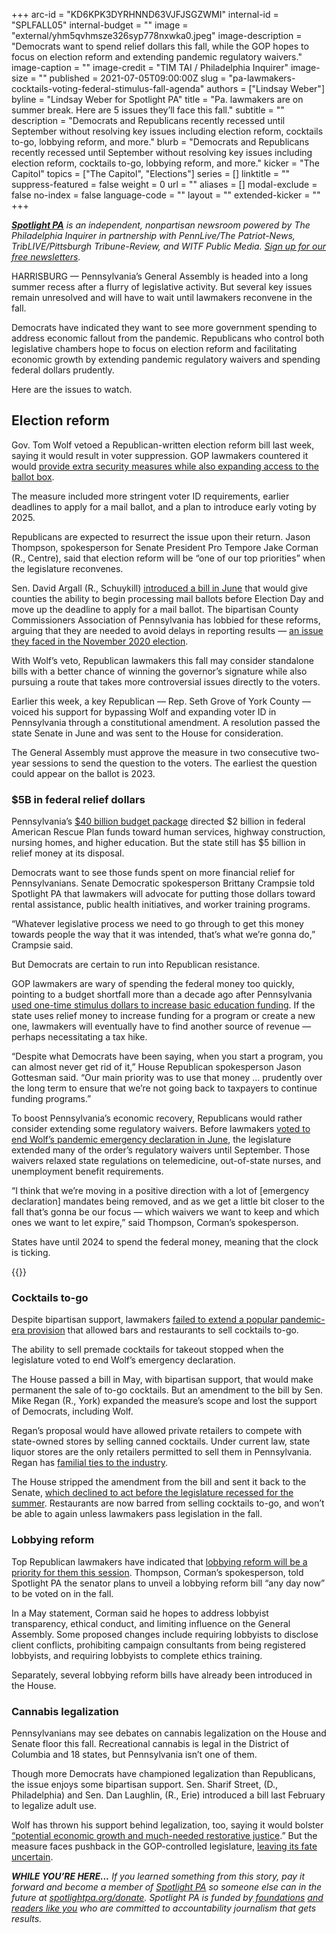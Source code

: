 +++
arc-id = "KD6KPK3DYRHNND63VJFJSGZWMI"
internal-id = "SPLFALL05"
internal-budget = ""
image = "external/yhm5qvhmsze326syp778nxwka0.jpeg"
image-description = "Democrats want to spend relief dollars this fall, while the GOP hopes to focus on election reform and extending pandemic regulatory waivers."
image-caption = ""
image-credit = "TIM TAI / Philadelphia Inquirer"
image-size = ""
published = 2021-07-05T09:00:00Z
slug = "pa-lawmakers-cocktails-voting-federal-stimulus-fall-agenda"
authors = ["Lindsay Weber"]
byline = "Lindsay Weber for Spotlight PA"
title = "Pa. lawmakers are on summer break. Here are 5 issues they’ll face this fall."
subtitle = ""
description = "Democrats and Republicans recently recessed until September without resolving key issues including election reform, cocktails to-go, lobbying reform, and more."
blurb = "Democrats and Republicans recently recessed until September without resolving key issues including election reform, cocktails to-go, lobbying reform, and more."
kicker = "The Capitol"
topics = ["The Capitol", "Elections"]
series = []
linktitle = ""
suppress-featured = false
weight = 0
url = ""
aliases = []
modal-exclude = false
no-index = false
language-code = ""
layout = ""
extended-kicker = ""
+++

<a href="https://lesspage.com/"><i><b>Spotlight PA</b></i></a><i> is an independent, nonpartisan newsroom powered by The Philadelphia Inquirer in partnership with PennLive/The Patriot-News, TribLIVE/Pittsburgh Tribune-Review, and WITF Public Media. </i><a href="https://lesspage.com/newsletters"><i>Sign up for our free newsletters</i></a><i>.</i>

HARRISBURG — Pennsylvania’s General Assembly is headed into a long summer recess after a flurry of legislative activity. But several key issues remain unresolved and will have to wait until lawmakers reconvene in the fall.

Democrats have indicated they want to see more government spending to address economic fallout from the pandemic. Republicans who control both legislative chambers hope to focus on election reform and facilitating economic growth by extending pandemic regulatory waivers and spending federal dollars prudently.

Here are the issues to watch.

<script src="https://lesspage.com/embed.js" async></script><div data-spl-embed-version="1" data-spl-src="https://lesspage.com/embeds/newsletter/"></div>

## Election reform

Gov. Tom Wolf vetoed a Republican-written election reform bill last week, saying it would result in voter suppression. GOP lawmakers countered it would <a href="https://lesspage.com/news/2021/06/pa-election-overhaul-voter-id-wolf-veto/">provide extra security measures while also expanding access to the ballot box</a>.

The measure included more stringent voter ID requirements, earlier deadlines to apply for a mail ballot, and a plan to introduce early voting by 2025.

Republicans are expected to resurrect the issue upon their return. Jason Thompson, spokesperson for Senate President Pro Tempore Jake Corman (R., Centre), said that election reform will be “one of our top priorities” when the legislature reconvenes.

Sen. David Argall (R., Schuykill) <a href="https://lesspage.com/news/2021/06/pa-voter-id-election-law-constitutional-amendment/" target="_blank">introduced a bill in June</a> that would give counties the ability to begin processing mail ballots before Election Day and move up the deadline to apply for a mail ballot. The bipartisan County Commissioners Association of Pennsylvania has lobbied for these reforms, arguing that they are needed to avoid delays in reporting results — <a href="https://lesspage.com/news/2020/11/pennsylvania-election-2020-counting-results-delays-mail-ballots/" target="_blank">an issue they faced in the November 2020 election</a>.

With Wolf’s veto, Republican lawmakers this fall may consider standalone bills with a better chance of winning the governor’s signature while also pursuing a route that takes more controversial issues directly to the voters.

Earlier this week, a key Republican — Rep. Seth Grove of York County — voiced his support for bypassing Wolf and expanding voter ID in Pennsylvania through a constitutional amendment. A resolution passed the state Senate in June and was sent to the House for consideration.

The General Assembly must approve the measure in two consecutive two-year sessions to send the question to the voters. The earliest the question could appear on the ballot is 2023.

### $5B in federal relief dollars

Pennsylvania’s <a href="https://lesspage.com/news/2021/06/pa-40-billion-budget-2021-poorest-school-districts-federal-relief-money/" target="_blank">$40 billion budget package</a> directed $2 billion in federal American Rescue Plan funds toward human services, highway construction, nursing homes, and higher education. But the state still has $5 billion in relief money at its disposal.

Democrats want to see those funds spent on more financial relief for Pennsylvanians. Senate Democratic spokesperson Brittany Crampsie told Spotlight PA that lawmakers will advocate for putting those dollars toward rental assistance, public health initiatives, and worker training programs.

“Whatever legislative process we need to go through to get this money towards people the way that it was intended, that’s what we’re gonna do,” Crampsie said.

But Democrats are certain to run into Republican resistance.

GOP lawmakers are wary of spending the federal money too quickly, pointing to a budget shortfall more than a decade ago after Pennsylvania <a href="https://www.ydr.com/story/archives/2014/08/28/fact-check-did-tom-corbett-cut-1-billion/75642548/" target="_blank">used one-time stimulus dollars to increase basic education funding</a>. If the state uses relief money to increase funding for a program or create a new one, lawmakers will eventually have to find another source of revenue — perhaps necessitating a tax hike.

“Despite what Democrats have been saying, when you start a program, you can almost never get rid of it,” House Republican spokesperson Jason Gottesman said. “Our main priority was to use that money ... prudently over the long term to ensure that we’re not going back to taxpayers to continue funding programs.”

To boost Pennsylvania’s economic recovery, Republicans would rather consider extending some regulatory waivers. Before lawmakers <a href="https://lesspage.com/news/2021/06/pa-coronavirus-disaster-declaration-terminated-legislature/">voted to end Wolf’s pandemic emergency declaration in June</a>, the legislature extended many of the order’s regulatory waivers until September. Those waivers relaxed state regulations on telemedicine, out-of-state nurses, and unemployment benefit requirements.

“I think that we’re moving in a positive direction with a lot of [emergency declaration] mandates being removed, and as we get a little bit closer to the fall that’s gonna be our focus — which waivers we want to keep and which ones we want to let expire,” said Thompson, Corman’s spokesperson.

States have until 2024 to spend the federal money, meaning that the clock is ticking.

{{<picture src="external/17k5b28fwx3b8988t58x3w7crc.jpeg" description="Kendrick Worth, manager at Wrap Shack in Philadelphia, creates a to-go margarita in May. Takeout cocktails are no longer allowed in the state. " caption="Kendrick Worth, manager at Wrap Shack in Philadelphia, creates a to-go margarita in May. Takeout cocktails are no longer allowed in the state. " credit="TYGER WILLIAMS / Philadelphia Inquirer">}} 

### Cocktails to-go

Despite bipartisan support, lawmakers <a href="https://www.inquirer.com/food/drink/pennsylvania-to-go-cocktails-legislation-stalled-20210625.html" target="_blank">failed to extend a popular pandemic-era provision</a> that allowed bars and restaurants to sell cocktails to-go.

The ability to sell premade cocktails for takeout stopped when the legislature voted to end Wolf’s emergency declaration.

The House passed a bill in May, with bipartisan support, that would make permanent the sale of to-go cocktails. But an amendment to the bill by Sen. Mike Regan (R., York) expanded the measure’s scope and lost the support of Democrats, including Wolf.

Regan’s proposal would have allowed private retailers to compete with state-owned stores by selling canned cocktails. Under current law, state liquor stores are the only retailers permitted to sell them in Pennsylvania. Regan has <a href="https://www.penncapital-star.com/government-politics/its-last-call-for-now-for-to-go-cocktails-as-house-and-senate-jockey-over-bill/" target="_blank">familial ties to the industry</a>.

The House stripped the amendment from the bill and sent it back to the Senate, <a href="https://www.inquirer.com/food/drink/pennsylvania-to-go-cocktails-legislation-stalled-20210625.html" target="_blank">which declined to act before the legislature recessed for the summer</a>. Restaurants are now barred from selling cocktails to-go, and won’t be able to again unless lawmakers pass legislation in the fall.

### Lobbying reform

Top Republican lawmakers have indicated that <a href="https://lesspage.com/news/2021/05/pa-lobbying-reform-political-consultants-jake-corman-mavericks/" target="_blank">lobbying reform will be a priority for them this session</a>. Thompson, Corman’s spokesperson, told Spotlight PA the senator plans to unveil a lobbying reform bill “any day now” to be voted on in the fall.

In a May statement, Corman said he hopes to address lobbyist transparency, ethical conduct, and limiting influence on the General Assembly. Some proposed changes include requiring lobbyists to disclose client conflicts, prohibiting campaign consultants from being registered lobbyists, and requiring lobbyists to complete ethics training.

Separately, several lobbying reform bills have already been introduced in the House.

<script src="https://lesspage.com/embed.js" async></script><div data-spl-embed-version="1" data-spl-src="https://lesspage.com/embeds/donate/?teaser_text=If%20you%20learned%20something%20from%20this%20report%2C%20pay%20it%20forward%20and%20become%20a%20member%20of%20Spotlight%20PA%20so%20someone%20else%20can%20in%20the%20future."></div>

### Cannabis legalization

Pennsylvanians may see debates on cannabis legalization on the House and Senate floor this fall. Recreational cannabis is legal in the District of Columbia and 18 states, but Pennsylvania isn’t one of them.

Though more Democrats have championed legalization than Republicans, the issue enjoys some bipartisan support. Sen. Sharif Street, (D., Philadelphia) and Sen. Dan Laughlin, (R., Erie) introduced a bill last February to legalize adult use.

Wolf has thrown his support behind legalization, too, saying it would bolster <a href="https://www.governor.pa.gov/newsroom/gov-wolf-legalization-of-adult-use-cannabis-can-lead-to-economic-gains-and-restorative-justice-for-pennsylvanians/">“potential economic growth and much-needed restorative justice</a>.” But the measure faces pushback in the GOP-controlled legislature, <a href="https://lesspage.com/news/2021/04/pennsylvania-marijuana-legalization-chances-new-york-new-jersey-virginia-legislature/" target="_blank">leaving its fate uncertain</a>.

<i><b>WHILE YOU’RE HERE...</b></i><i> If you learned something from this story, pay it forward and become a member of </i><a href="https://lesspage.com/"><i>Spotlight PA</i></a><i> so someone else can in the future at </i><a href="http://spotlightpa.org/donate"><i>spotlightpa.org/donate</i></a><i>. Spotlight PA is funded by</i><a href="https://lesspage.com/support"><i> foundations</i></a><i> </i><a href="https://lesspage.com/support"><i>and readers like you</i></a><i> who are committed to accountability journalism that gets results.</i>
